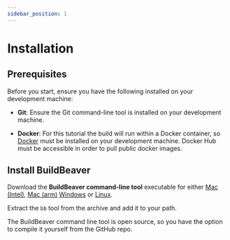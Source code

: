 ```yaml
---
sidebar_position: 1
---
```


# Installation

## Prerequisites

Before you start, ensure you have the following installed on your development machine:

- **Git**: Ensure the Git command-line tool is installed on your development machine.

- **Docker**: For this tutorial the build will run within a Docker container, so
  [Docker](https://docs.docker.com/get-docker/) must be installed on your development machine. Docker Hub must be accessible in order
  to pull public docker images.

## Install BuildBeaver

Download the **BuildBeaver command-line tool** executable for either [Mac (Intel)](https://github.com/buildbeaver/bb-cli/releases/download/v0.1.0/bb_darwin_intel),
[Mac (arm)](https://github.com/buildbeaver/bb-cli/releases/download/v0.1.0/bb_darwin_arm64)
[Windows](https://github.com/buildbeaver/bb-cli/releases/download/v0.1.0/bb_windows) or 
[Linux](https://github.com/buildbeaver/bb-cli/releases/download/v0.1.0/bb_linux).

Extract the ``bb`` tool from the archive and add it to your path.

The BuildBeaver command line tool is open source, so you have the option to compile it yourself from the GitHub repo.
